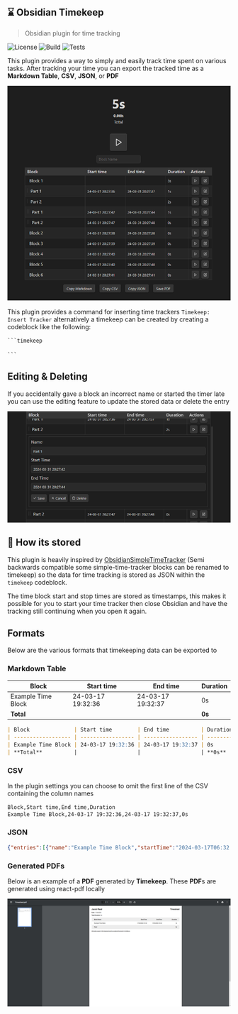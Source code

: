 ## ⌛ Obsidian Timekeep

> Obsidian plugin for time tracking

![License](https://img.shields.io/github/license/jacobtread/obsidian-timekeep?style=for-the-badge)
![Build](https://img.shields.io/github/actions/workflow/status/jacobtread/obsidian-timekeep/build.yml?style=for-the-badge)
![Tests](https://img.shields.io/github/actions/workflow/status/jacobtread/obsidian-timekeep/tests.yml?style=for-the-badge&label=Tests)


This plugin provides a way to simply and easily track time spent on various tasks. After tracking your time you can export the tracked time as a **Markdown Table**, **CSV**, **JSON**, or **PDF** 

![Tracker](images/tracker.png)


This plugin provides a command for inserting time trackers `Timekeep: Insert Tracker` alternatively a timekeep can be created by creating a codeblock like the following:

````
```timekeep

```
````

## Editing & Deleting

If you accidentally gave a block an incorrect name or started the timer late you can use the editing feature to update the stored data or delete the entry 

![Editing](images/editing.png)

## 👀 How its stored

This plugin is heavily inspired by [ObsidianSimpleTimeTracker](https://github.com/Ellpeck/ObsidianSimpleTimeTracker) (Semi backwards compatible some simple-time-tracker blocks can be renamed to timekeep) so the data for time tracking is stored as JSON within the `timekeep` codeblock.

The time block start and stop times are stored as timestamps, this makes it possible for you to start your time tracker then close Obsidian and have the tracking still continuing when you open it again.

## Formats

Below are the various formats that timekeeping data can be exported to

### Markdown Table


| Block              | Start time        | End time          | Duration |
| ------------------ | ----------------- | ----------------- | -------- |
| Example Time Block | 24-03-17 19:32:36 | 24-03-17 19:32:37 | 0s       |
| **Total**          |                   |                   | **0s**   |


```md
| Block              | Start time        | End time          | Duration |
| ------------------ | ----------------- | ----------------- | -------- |
| Example Time Block | 24-03-17 19:32:36 | 24-03-17 19:32:37 | 0s       |
| **Total**          |                   |                   | **0s**   |
```

### CSV

In the plugin settings you can choose to omit the first line of the CSV containing the column names

```csv
Block,Start time,End time,Duration
Example Time Block,24-03-17 19:32:36,24-03-17 19:32:37,0s
```

### JSON

```json
{"entries":[{"name":"Example Time Block","startTime":"2024-03-17T06:32:36.118Z","endTime":"2024-03-17T06:32:37.012Z","subEntries":null}]}
```

### Generated PDFs

Below is an example of a **PDF** generated by **Timekeep**. These **PDF**s are generated using react-pdf locally

![Generated PDF](images/pdf.png)

